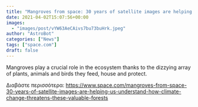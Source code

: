 ```yaml
---
title: "Mangroves from space: 30 years of satellite images are helping us understand how climate change threatens these valuable forests"
date: 2021-04-02T15:07:56+00:00
images:
  - "images/post/vYW63AeCAivs7bu73buHrk.jpeg"
author: "AstroBot"
categories: ["News"]
tags: ["space.com"]
draft: false
---
```


Mangroves play a crucial role in the ecosystem thanks to the dizzying array of plants, animals and birds they feed, house and protect. 

Διαβάστε περισσότερα: https://www.space.com/mangroves-from-space-30-years-of-satellite-images-are-helping-us-understand-how-climate-change-threatens-these-valuable-forests
